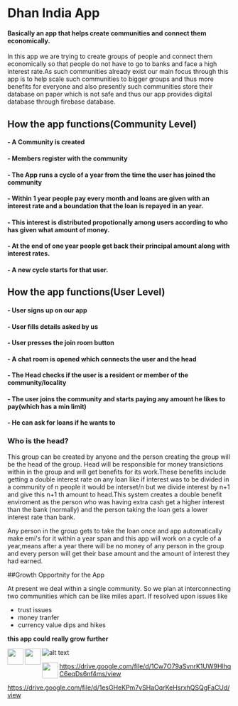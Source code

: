 # Dhan India App

#### Basically an app that helps create communities and connect them economically.

In this app we are trying to create groups of people and connect them economically so that people do not have to go to banks and face a high interest rate.As such communities already exist our main focus through this app is to help scale such communities to bigger groups and thus more benefits for everyone and also presently such communities store their database on paper which is not safe and thus our app provides digital database through firebase database.   

## How the app functions(Community Level)

#### - A Community is created
#### - Members register with the community
#### - The App runs a cycle of a year from the time the user has joined the community  
#### - Within 1 year people pay every month and loans are given with an interest rate and a boundation that the loan is repayed in an year.
#### - This interest is distributed propotionally among users according to who has given what amount of money.
#### - At the end of one year people get back their principal amount along with interest rates.
#### - A new cycle starts for that user.


## How the app functions(User Level)

#### - User signs up on our app
#### - User fills details asked by us
#### - User presses the join room button 
#### - A chat room is opened which connects the user and the head
#### - The Head checks if the user is a resident or member of the community/locality
#### - The user joins the community and starts paying any amount he likes to pay(which has a min limit) 
#### - He can ask for loans if he wants to

### Who is the head? 

This group can be created by anyone and the person creating the group will be the head of the group. Head will be responsible for money transictions within in the group and will get benefits for its work.These benefits include getting a double interest rate on any loan like if interest was to be divided in a community of n people it would be interset/n but we divide interest by n+1 and give this n+1 th amount to head.This system creates a double benefit enviroment as the person who was having extra cash get a higher interest than the bank (normally) and the person taking the loan gets a lower interest rate than bank.

Any person in the group gets to take the loan once and app automatically make emi's for it within a year span and this app will work on a cycle of a year,means after a year there will be no money of any person in the group and every person will get their base amount and the amount of interest they had earned.

##Growth Opportnity for the App

At present we deal within a single community. So we plan at interconnecting two communities which can be like miles apart. If resolved upon issues like
- trust issues
- money tranfer
- currency value dips and hikes

**this app could really grow further**

<a href='https://drive.google.com/file/d/1mXsFry_cL0ZmOjHbGGwOezoYYfLORMlm/view' target='_blank' align="right"><img align="left" height='36' src='https://drive.google.com/file/d/1mXsFry_cL0ZmOjHbGGwOezoYYfLORMlm/view' /></a>

<a href='https://drive.google.com/file/d/1mXsFry_cL0ZmOjHbGGwOezoYYfLORMlm/view' target='_blank' align="right"><img align="left" height='36' src='https://drive.google.com/file/d/1mXsFry_cL0ZmOjHbGGwOezoYYfLORMlm/view' /></a>

![alt text](https://drive.google.com/file/d/1mXsFry_cL0ZmOjHbGGwOezoYYfLORMlm/view)

<a href='https://drive.google.com/file/d/1mXsFry_cL0ZmOjHbGGwOezoYYfLORMlm/view' target='_blank' align="left"><img align="left" height='36' src='https://drive.google.com/file/d/1mXsFry_cL0ZmOjHbGGwOezoYYfLORMlm/view' /></a>

https://drive.google.com/file/d/1Cw7O79aSvnrK1UW9HlhqC6eqDs6nf4ms/view

https://drive.google.com/file/d/1esGHeKPm7vSHaOqrKeHsrxhQSQgFaCUd/view


